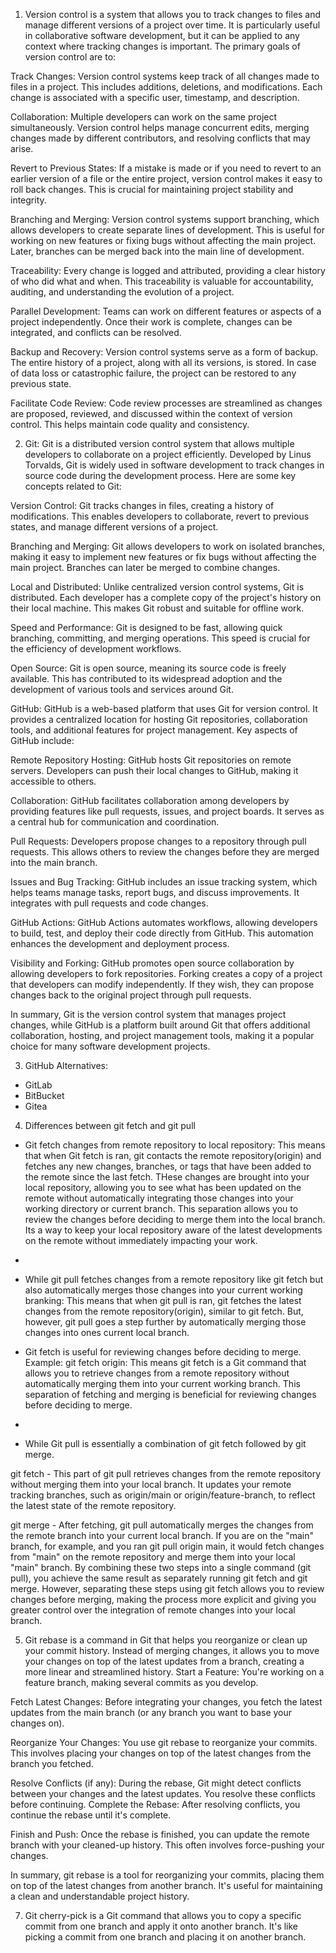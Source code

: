1. Version control is a system that allows you to track changes to files and manage different versions of a project over time. It is particularly useful in collaborative software development, but it can be applied to any context where tracking changes is important. The primary goals of version control are to:

Track Changes: Version control systems keep track of all changes made to files in a project. This includes additions, deletions, and modifications. Each change is associated with a specific user, timestamp, and description.

Collaboration: Multiple developers can work on the same project simultaneously. Version control helps manage concurrent edits, merging changes made by different contributors, and resolving conflicts that may arise.

Revert to Previous States: If a mistake is made or if you need to revert to an earlier version of a file or the entire project, version control makes it easy to roll back changes. This is crucial for maintaining project stability and integrity.

Branching and Merging: Version control systems support branching, which allows developers to create separate lines of development. This is useful for working on new features or fixing bugs without affecting the main project. Later, branches can be merged back into the main line of development.

Traceability: Every change is logged and attributed, providing a clear history of who did what and when. This traceability is valuable for accountability, auditing, and understanding the evolution of a project.

Parallel Development: Teams can work on different features or aspects of a project independently. Once their work is complete, changes can be integrated, and conflicts can be resolved.

Backup and Recovery: Version control systems serve as a form of backup. The entire history of a project, along with all its versions, is stored. In case of data loss or catastrophic failure, the project can be restored to any previous state.

Facilitate Code Review: Code review processes are streamlined as changes are proposed, reviewed, and discussed within the context of version control. This helps maintain code quality and consistency.

2. Git:
Git is a distributed version control system that allows multiple developers to collaborate on a project efficiently. Developed by Linus Torvalds, Git is widely used in software development to track changes in source code during the development process. Here are some key concepts related to Git:

Version Control:
Git tracks changes in files, creating a history of modifications. This enables developers to collaborate, revert to previous states, and manage different versions of a project.

Branching and Merging:
Git allows developers to work on isolated branches, making it easy to implement new features or fix bugs without affecting the main project. Branches can later be merged to combine changes.

Local and Distributed:
Unlike centralized version control systems, Git is distributed. Each developer has a complete copy of the project's history on their local machine. This makes Git robust and suitable for offline work.

Speed and Performance:
Git is designed to be fast, allowing quick branching, committing, and merging operations. This speed is crucial for the efficiency of development workflows.

Open Source:
Git is open source, meaning its source code is freely available. This has contributed to its widespread adoption and the development of various tools and services around Git.

GitHub:
GitHub is a web-based platform that uses Git for version control. It provides a centralized location for hosting Git repositories, collaboration tools, and additional features for project management. Key aspects of GitHub include:

Remote Repository Hosting:
GitHub hosts Git repositories on remote servers. Developers can push their local changes to GitHub, making it accessible to others.

Collaboration:
GitHub facilitates collaboration among developers by providing features like pull requests, issues, and project boards. It serves as a central hub for communication and coordination.

Pull Requests:
Developers propose changes to a repository through pull requests. This allows others to review the changes before they are merged into the main branch.

Issues and Bug Tracking:
GitHub includes an issue tracking system, which helps teams manage tasks, report bugs, and discuss improvements. It integrates with pull requests and code changes.

GitHub Actions:
GitHub Actions automates workflows, allowing developers to build, test, and deploy their code directly from GitHub. This automation enhances the development and deployment process.

Visibility and Forking:
GitHub promotes open source collaboration by allowing developers to fork repositories. Forking creates a copy of a project that developers can modify independently. If they wish, they can propose changes back to the original project through pull requests.

In summary, Git is the version control system that manages project changes, while GitHub is a platform built around Git that offers additional collaboration, hosting, and project management tools, making it a popular choice for many software development projects.

3. GitHub Alternatives:
- GitLab
- BitBucket
- Gitea

4. Differences between git fetch and git pull
- Git fetch changes from remote repository to local repository: This means that when Git fetch is ran, git contacts the remote repository(origin) and fetches any new changes, branches, or tags that have been added to the remote since the last fetch. THese changes are brought into your local repository, allowing you to see what has been updated on the remote without automatically integrating those changes into your working directory or current branch. This separation allows you to review the changes before deciding to merge them into the local branch. Its a way to keep your local repository aware of the latest developments on the remote without immediately impacting your work.
- 
- While git pull fetches changes from a remote repository like git fetch but also automatically merges those changes into your current working branking: This means that when git pull is ran, git fetches the latest changes from the remote repository(origin), similar to git fetch. But, however, git pull goes a step further by automatically merging those changes into ones current local branch.

- Git fetch is useful for reviewing changes before deciding to merge. Example: git fetch origin: This means git fetch is a Git command that allows you to retrieve changes from a remote repository without automatically merging them into your current working branch. This separation of fetching and merging is beneficial for reviewing changes before deciding to merge.
- 
- While Git pull is essentially a combination of git fetch followed by git merge.
  
git fetch - This part of git pull retrieves changes from the remote repository without merging them into your local branch.
It updates your remote tracking branches, such as origin/main or origin/feature-branch, to reflect the latest state of the remote repository.

git merge - After fetching, git pull automatically merges the changes from the remote branch into your current local branch.
If you are on the "main" branch, for example, and you ran git pull origin main, it would fetch changes from "main" on the remote repository and merge them into your local "main" branch.
By combining these two steps into a single command (git pull), you achieve the same result as separately running git fetch and git merge. However, separating these steps using git fetch allows you to review changes before merging, making the process more explicit and giving you greater control over the integration of remote changes into your local branch.

5. Git rebase is a command in Git that helps you reorganize or clean up your commit history. Instead of merging changes, it allows you to move your changes on top of the latest updates from a branch, creating a more linear and streamlined history.
Start a Feature: You're working on a feature branch, making several commits as you develop.

Fetch Latest Changes: Before integrating your changes, you fetch the latest updates from the main branch (or any branch you want to base your changes on).

Reorganize Your Changes: You use git rebase to reorganize your commits. This involves placing your changes on top of the latest changes from the branch you fetched.

Resolve Conflicts (if any): During the rebase, Git might detect conflicts between your changes and the latest updates. You resolve these conflicts before continuing.
Complete the Rebase: After resolving conflicts, you continue the rebase until it's complete.

Finish and Push: Once the rebase is finished, you can update the remote branch with your cleaned-up history. This often involves force-pushing your changes.

In summary, git rebase is a tool for reorganizing your commits, placing them on top of the latest changes from another branch. It's useful for maintaining a clean and understandable project history.

7. Git cherry-pick is a Git command that allows you to copy a specific commit from one branch and apply it onto another branch. It's like picking a commit from one branch and placing it on another branch.
